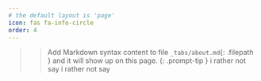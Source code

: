 ```yaml
---
# the default layout is 'page'
icon: fas fa-info-circle
order: 4
---
```


> > Add Markdown syntax content to file `_tabs/about.md`{: .filepath } and it will show up on this page.
> {: .prompt-tip }
> i rather not say
i rather not say
